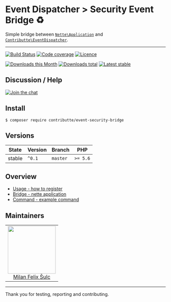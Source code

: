 # Event Dispatcher > Security Event Bridge :recycle:

Simple bridge between [`Nette\Application`](https://github.com/nette/application/) and [`Contributte\EventDispatcher`](https://github.com/contributte/event-dispatcher).

-----

[![Build Status](https://img.shields.io/travis/contributte/event-security-bridge.svg?style=flat-square)](https://travis-ci.org/contributte/event-security-bridge)
[![Code coverage](https://img.shields.io/coveralls/contributte/event-security-bridge.svg?style=flat-square)](https://coveralls.io/r/contributte/event-security-bridge)
[![Licence](https://img.shields.io/packagist/l/contributte/event-security-bridge.svg?style=flat-square)](https://packagist.org/packages/contributte/event-security-bridge)

[![Downloads this Month](https://img.shields.io/packagist/dm/contributte/event-security-bridge.svg?style=flat-square)](https://packagist.org/packages/contributte/event-security-bridge)
[![Downloads total](https://img.shields.io/packagist/dt/contributte/event-security-bridge.svg?style=flat-square)](https://packagist.org/packages/contributte/event-security-bridge)
[![Latest stable](https://img.shields.io/packagist/v/contributte/event-security-bridge.svg?style=flat-square)](https://packagist.org/packages/contributte/event-security-bridge)

## Discussion / Help

[![Join the chat](https://img.shields.io/gitter/room/contributte/contributte.svg?style=flat-square)](http://bit.ly/ctteg)

## Install

```
$ composer require contributte/event-security-bridge
```

## Versions

| State       | Version | Branch   | PHP      |
|-------------|---------|----------|----------|
| stable      | `^0.1`  | `master` | `>= 5.6` |

## Overview

- [Usage - how to register](https://github.com/contributte/event-security-bridge/blob/master/.docs/README.md#usage-tada)
- [Bridge - nette application](https://github.com/contributte/event-security-bridge/blob/master/.docs/README.md#bridge-wrench)
- [Command - example command](https://github.com/contributte/event-security-bridge/blob/master/.docs/README.md#subscriber-bulb)

## Maintainers

<table>
  <tbody>
    <tr>
      <td align="center">
        <a href="https://github.com/f3l1x">
            <img width="150" height="150" src="https://avatars2.githubusercontent.com/u/538058?v=3&s=150">
        </a>
        </br>
        <a href="https://github.com/f3l1x">Milan Felix Šulc</a>
      </td>
    </tr>
  <tbody>
</table>

-----

Thank you for testing, reporting and contributing.
